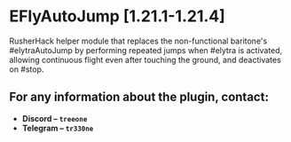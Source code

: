 # EFlyAutoJump [1.21.1-1.21.4]
RusherHack helper module that replaces the non-functional baritone's #elytraAutoJump by performing repeated jumps when #elytra is activated, allowing continuous flight even after touching the ground, and deactivates on #stop.

## For any information about the plugin, contact:
- **Discord – ```treeone```**
- **Telegram – ```tr330ne```**